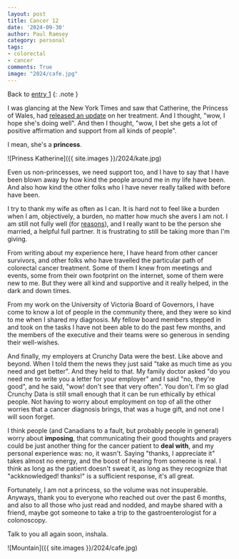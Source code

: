 ```yaml
---
layout: post
title: Cancer 12
date: '2024-09-30'
author: Paul Ramsey
category: personal
tags:
- colorectal
- cancer
comments: True
image: "2024/cafe.jpg"
---
```


Back to [entry 1](/2024/04/cancer1.html)
{: .note }

I was glancing at the New York Times and saw that Catherine, the Princess of Wales, had [released an update](https://www.nytimes.com/2024/06/14/world/europe/kate-middleton-cancer-king-charles-birthday.html?unlocked_article_code=1.zk0.jcfj.ndqNn2J4dLUS&smid=url-share) on her treatment. And I thought, "wow, I hope she's doing well". And then I thought, "wow, I bet she gets a lot of positive affirmation and support from all kinds of people". 

I mean, she's a **princess**. 

![Priness Katherine]({{ site.images }}/2024/kate.jpg)

Even us non-princesses, we need support too, and I have to say that I have been blown away by how kind the people around me in my life have been. And also how kind the other folks who I have never really talked with before have been.

I try to thank my wife as often as I can. It is hard not to feel like a burden when I am, objectively, a burden, no matter how much she avers I am not. I am still not fully well (for [reasons](/2024/09/cancer11.html)), and I really want to be the person she married, a helpful full partner. It is frustrating to still be taking more than I'm giving. 

From writing about my experience here, I have heard from other cancer survivors, and other folks who have travelled the particular path of colorectal cancer treatment. Some of them I knew from meetings and events, some from their own footprint on the internet, some of them were new to me. But they were all kind and supportive and it really helped, in the dark and down times.

From my work on the University of Victoria Board of Governors, I have come to know a lot of people in the community there, and they were so kind to me when I shared my diagnosis. My fellow board members stepped in and took on the tasks I have not been able to do the past few months, and the members of the executive and their teams were so generous in sending their well-wishes. 

And finally, my employers at Crunchy Data were the best. Like above and beyond. When I told them the news they just said "take as much time as you need and get better". And they held to that. My family doctor asked "do you need me to write you a letter for your employer" and I said "no, they're good", and he said, "wow! don't see that very often". You don't. I'm so glad Crunchy Data is still small enough that it can be run ethically by ethical people. Not having to worry about employment on top of all the other worries that a cancer diagnosis brings, that was a huge gift, and not one I will soon forget.

I think people (and Canadians to a fault, but probably people in general) worry about **imposing**, that communicating their good thoughts and prayers could be just another thing for the cancer patient to **deal with**, and my personal experience was: no, it wasn't. Saying "thanks, I appreciate it" takes almost no energy, and the boost of hearing from someone is real. I think as long as the patient doesn't sweat it, as long as they recognize that "ackknowledged! thanks!" is a sufficient response, it's all great.

Fortunately, I am not a princess, so the volume was not insuperable. Anyways, thank you to everyone who reached out over the past 6 months, and also to all those who just read and nodded, and maybe shared with a friend, maybe got someone to take a trip to the gastroenterologist for a colonoscopy.

Talk to you all again soon, inshala.  

![Mountain]({{ site.images }}/2024/cafe.jpg)


